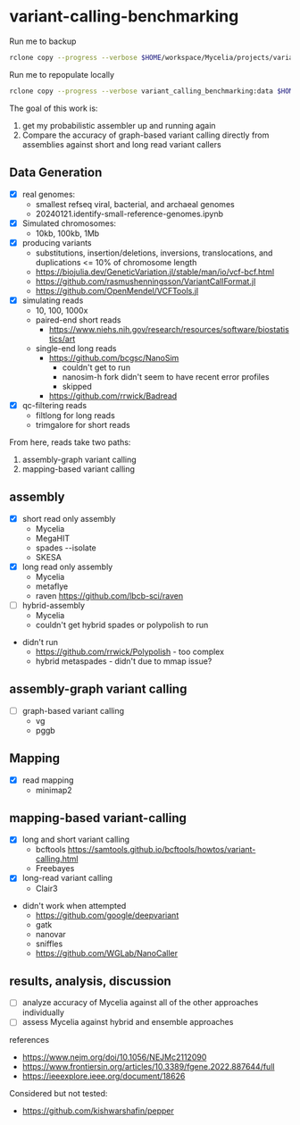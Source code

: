 # variant-calling-benchmarking

Run me to backup
```bash
rclone copy --progress --verbose $HOME/workspace/Mycelia/projects/variant-calling-benchmarking/data variant_calling_benchmarking:data
```

Run me to repopulate locally
```bash
rclone copy --progress --verbose variant_calling_benchmarking:data $HOME/workspace/Mycelia/projects/variant-calling-benchmarking/data
```

The goal of this work is:
1. get my probabilistic assembler up and running again
2. Compare the accuracy of graph-based variant calling directly from assemblies against short and long read variant callers

## Data Generation
- [x] real genomes:
    - smallest refseq viral, bacterial, and archaeal genomes
    - 20240121.identify-small-reference-genomes.ipynb
- [x] Simulated chromosomes:
    - 10kb, 100kb, 1Mb
- [x] producing variants
    - substitutions, insertion/deletions, inversions, translocations, and duplications <= 10% of chromosome length
    - https://biojulia.dev/GeneticVariation.jl/stable/man/io/vcf-bcf.html
    - https://github.com/rasmushenningsson/VariantCallFormat.jl
    - https://github.com/OpenMendel/VCFTools.jl
- [x] simulating reads
    - 10, 100, 1000x
    - paired-end short reads
        - https://www.niehs.nih.gov/research/resources/software/biostatistics/art
    - single-end long reads
        - https://github.com/bcgsc/NanoSim
            - couldn't get to run
            - nanosim-h fork didn't seem to have recent error profiles
            - skipped
        - https://github.com/rrwick/Badread
- [x] qc-filtering reads
    - filtlong for long reads
    - trimgalore for short reads

From here, reads take two paths:
1. assembly-graph variant calling
2. mapping-based variant calling

## assembly
- [x] short read only assembly
    - Mycelia
    - MegaHIT
    - spades --isolate
    - SKESA
- [x] long read only assembly
    - Mycelia
    - metaflye
    - raven https://github.com/lbcb-sci/raven
- [ ] hybrid-assembly
    - Mycelia
    - couldn't get hybrid spades or polypolish to run 
- didn't run
    - https://github.com/rrwick/Polypolish - too complex
    - hybrid metaspades - didn't due to mmap issue?
    
## assembly-graph variant calling
- [ ] graph-based variant calling
    - vg
    - pggb
    
## Mapping
- [x] read mapping
    - minimap2

## mapping-based variant-calling
- [x] long and short variant calling
    - bcftools https://samtools.github.io/bcftools/howtos/variant-calling.html
    - Freebayes
- [x] long-read variant calling
    - Clair3
- didn't work when attempted
    - https://github.com/google/deepvariant
    - gatk
    - nanovar
    - sniffles
    - https://github.com/WGLab/NanoCaller

## results, analysis, discussion
- [ ] analyze accuracy of Mycelia against all of the other approaches individually
- [ ] assess Mycelia against hybrid and ensemble approaches

references
- https://www.nejm.org/doi/10.1056/NEJMc2112090
- https://www.frontiersin.org/articles/10.3389/fgene.2022.887644/full
- https://ieeexplore.ieee.org/document/18626

Considered but not tested:
- https://github.com/kishwarshafin/pepper
